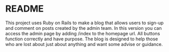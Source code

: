 # README

This project uses Ruby on Rails to make a blog that allows users to sign-up and comment on posts created by the admin team.  In this version you can access the admin page by adding /index to the homepage url.  All buttons function correctly and have purpose.  The blog is designed to help those who are lost about just about anything and want some advise or guidance.
